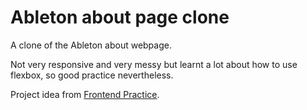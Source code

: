 # Ableton about page clone
A clone of the Ableton about webpage.

Not very responsive and very messy but learnt a lot about how to use flexbox, so good practice nevertheless.

Project idea from [Frontend Practice](https://www.frontendpractice.com/projects/ableton).
